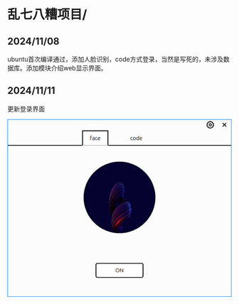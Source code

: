 # 乱七八糟项目/

## 2024/11/08

ubuntu首次编译通过，添加人脸识别，code方式登录，当然是写死的，未涉及数据库。添加模块介绍web显示界面。

## 2024/11/11

更新登录界面

![image-20241111092622962](resources/md/img.png)